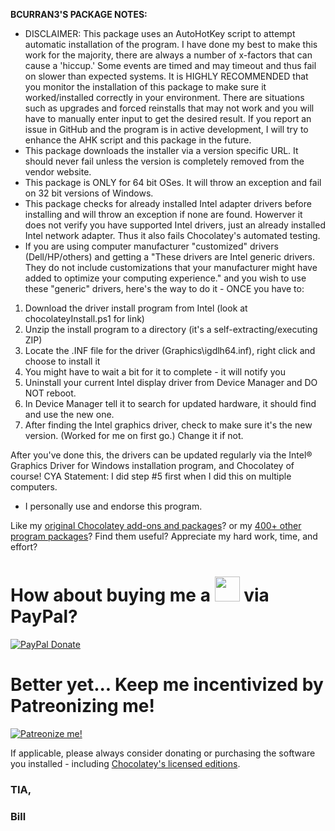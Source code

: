 **BCURRAN3'S PACKAGE NOTES:**

* DISCLAIMER: This package uses an AutoHotKey script to attempt automatic installation of the program. I have done my best to make this work for the majority, there are always a number of x-factors that can cause a 'hiccup.' Some events are timed and may timeout and thus fail on slower than expected systems. It is HIGHLY RECOMMENDED that you monitor the installation of this package to make sure it worked/installed correctly in your environment. There are situations such as upgrades and forced reinstalls that may not work and you will have to manually enter input to get the desired result. If you report an issue in GitHub and the program is in active development, I will try to enhance the AHK script and this package in the future.
* This package downloads the installer via a version specific URL. It should never fail unless the version is completely removed from the vendor website.
* This package is ONLY for 64 bit OSes. It will throw an exception and fail on 32 bit versions of Windows.
* This package checks for already installed Intel adapter drivers before installing and will throw an exception if none are found. Howerver it does not verify you have supported Intel drivers, just an already installed Intel network adapter. Thus it also fails Chocolatey's automated testing.
* If you are using computer manufacturer "customized" drivers (Dell/HP/others) and getting a "These drivers are Intel generic drivers. They do not include customizations that your manufacturer might have added to optimize your computing experience." and you wish to use these "generic" drivers, here's the way to do it - ONCE you have to:

1. Download the driver install program from Intel (look at chocolateyInstall.ps1 for link)
2. Unzip the install program to a directory (it's a self-extracting/executing ZIP)
3. Locate the .INF file for the driver (Graphics\igdlh64.inf), right click and choose to install it
4. You might have to wait a bit for it to complete - it will notify you
5. Uninstall your current Intel display driver from Device Manager and DO NOT reboot.
6. In Device Manager tell it to search for updated hardware, it should find and use the new one.
7. After finding the Intel graphics driver, check to make sure it's the new version. (Worked for me on first go.) Change it if not.

After you've done this, the drivers can be updated regularly via the Intel® Graphics Driver for Windows installation program, and Chocolatey of course! CYA Statement: I did step #5 first when I did this on multiple computers.

* I personally use and endorse this program.

Like my [original Chocolatey add-ons and packages](https://chocolatey.org/search?q=tag%3Abcurran3)? or my [400+ other program packages](https://chocolatey.org/profiles/bcurran3)? Find them useful? Appreciate my hard work, time, and effort?


<h1>How about buying me a <img src="https://cdn.rawgit.com/bcurran3/ChocolateyPackages/master/mylogos/beer.png" alt="" width="40" height="40"> via PayPal?</h1>

[![PayPal Donate](https://www.paypalobjects.com/webstatic/mktg/logo/AM_SbyPP_mc_vs_dc_ae.jpg)](https://www.paypal.me/bcurran3donations)

<h1>Better yet... Keep me incentivized by Patreonizing me!</h1>

[![Patreonize me!](https://c5.patreon.com/external/logo/downloads_wordmark_white_on_coral.png)](https://www.patreon.com/bcurran3)


If applicable, please always consider donating or purchasing the software you installed - including [Chocolatey's licensed editions](https://chocolatey.org/pricing).

<h3>TIA,</h3>

<h3>Bill</h3>
